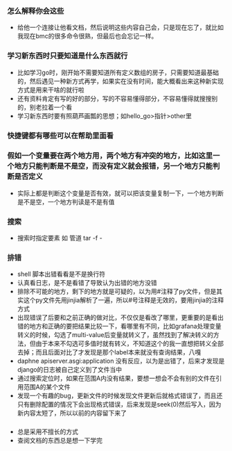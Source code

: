 ### 怎么解释你会这些
- 给他一个连接让他看文档，然后说明这些内容自己会，只是现在忘了，就比如我现在bmc的很多命令很熟，但最后也会忘记一样。
### 学习新东西时只要知道是什么东西就行
- 比如学习go时，刚开始不需要知道所有定义数组的房子，只需要知道最基础的，然后遇见一种新方式再学，如果实在没有时间，能大概看出来这种新实现方式是用来干啥的就行啦
- 还有资料肯定有写的好的部分，写的不容易懂得部分，不容易懂得就搜搜别的，别老拉着一个看
- 学习新东西时要有照葫芦画瓢的思想；如hello_go>指针>other里
### 快捷键都有哪些可以在帮助里面看
### 假如一个变量要在两个地方用，两个地方有冲突的地方，比如这里一个地方只能判断是不是空，而没有定义就会报错，另一个地方只能判断是否定义
- 实际上都是判断这个变量是否有效，就可以把该变量复制一下，一个地方判断是不是空，一个地方判读是不是有值
### 搜索
- 搜索时指定要素 如 管道 tar -f -


### 排错
- shell 脚本出错看看是不是换行符
- 认真看日志，是不是看错了导致认为出错的地方没错
- 排除不可能的地方，剩下的地方就是可疑的，以为用#注释了py文件，但是其实这个py文件先用jinjia解析了一遍，所以#号注释是无效的，要用jinjia的注释方式
- 出现错误了后要和之前正确的做对比，不仅仅是看改了哪里，更重要的是看出错的地方和正确的要把结果比较一下，看哪里有不同，比如grafana处理变量转义的时候，勾选了multi-value后变量就转义了，虽然找到了解决转义的方法，但由于本来不勾选可多值时就有转义，不知道这个的我一直想把转义全部去掉；而且后面对比了才发现是那个label本来就没有查询结果，八嘎
- daphne apiserver.asgi:application 没有反应，以为是出错了，后来才发现是django的日志被自己定义到了文件当中
- 通过搜索定位时，如果在范围A内没有结果，要想一想会不会有别的文件在引用范围A的某个文件
- 发现一个有趣的bug，更新文件的时候发现文件更新后就格式错误了，而且还只有删除配置的情况下会出现格式错误，后来发现是seek(0)然后写入，因为新内容太短了，所以以前的内容留下来了
### 
- 总是采用不擅长的方式
- 查阅文档的东西总是想一下学完